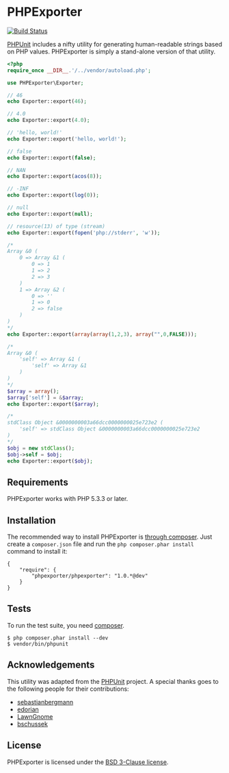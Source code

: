 PHPExporter
===========

[![Build Status](https://secure.travis-ci.org/whatthejeff/PHPExporter.png?branch=master)](http://travis-ci.org/whatthejeff/PHPExporter)

[PHPUnit](https://github.com/sebastianbergmann/phpunit/) includes a nifty
utility for generating human-readable strings based on PHP values. PHPExporter
is simply a stand-alone version of that utility.

```php
<?php
require_once __DIR__.'/../vendor/autoload.php';

use PHPExporter\Exporter;

// 46
echo Exporter::export(46);

// 4.0
echo Exporter::export(4.0);

// 'hello, world!'
echo Exporter::export('hello, world!');

// false
echo Exporter::export(false);

// NAN
echo Exporter::export(acos(8));

// -INF
echo Exporter::export(log(0));

// null
echo Exporter::export(null);

// resource(13) of type (stream)
echo Exporter::export(fopen('php://stderr', 'w'));

/*
Array &0 (
    0 => Array &1 (
        0 => 1
        1 => 2
        2 => 3
    )
    1 => Array &2 (
        0 => ''
        1 => 0
        2 => false
    )
)
*/
echo Exporter::export(array(array(1,2,3), array("",0,FALSE)));

/*
Array &0 (
    'self' => Array &1 (
        'self' => Array &1
    )
)
*/
$array = array();
$array['self'] = &$array;
echo Exporter::export($array);

/*
stdClass Object &0000000003a66dcc0000000025e723e2 (
    'self' => stdClass Object &0000000003a66dcc0000000025e723e2
)
*/
$obj = new stdClass();
$obj->self = $obj;
echo Exporter::export($obj);
```

## Requirements

PHPExporter works with PHP 5.3.3 or later.

## Installation

The recommended way to install PHPExporter is [through
composer](http://getcomposer.org). Just create a `composer.json` file and
run the `php composer.phar install` command to install it:

    {
        "require": {
            "phpexporter/phpexporter": "1.0.*@dev"
        }
    }

## Tests

To run the test suite, you need [composer](http://getcomposer.org).

    $ php composer.phar install --dev
    $ vendor/bin/phpunit

## Acknowledgements

This utility was adapted from the
[PHPUnit](https://github.com/sebastianbergmann/phpunit/) project. A special
thanks goes to the following people for their contributions:

 * [sebastianbergmann](https://github.com/sebastianbergmann)
 * [edorian](https://github.com/edorian)
 * [LawnGnome](https://github.com/LawnGnome)
 * [bschussek](https://github.com/bschussek)

## License

PHPExporter is licensed under the [BSD 3-Clause license](LICENSE).